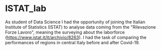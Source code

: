 # ISTAT_lab
As student of Data Science I had the opportunity of joining the Italian Institute of Statistics (ISTAT) to analyse data coming from the "Rilevazione Forze Lavoro", meaning the surveying about the laborforce (https://www.istat.it/it/archivio/8263). I had the task of comparing the performances of regions in central Italy before and after Covid-19.
